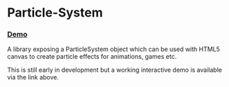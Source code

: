 # Particle-System

### [Demo](https://dbuzzin.github.io/particle-system/)

A library exposing a ParticleSystem object which can be used with HTML5 canvas to create particle effects for animations, games etc.

This is still early in development but a working interactive demo is available via the link above.

